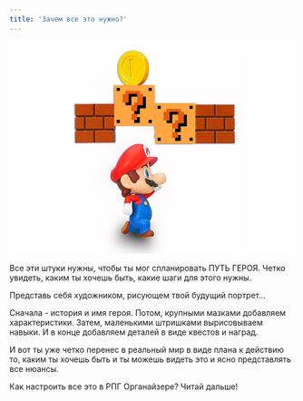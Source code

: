 ```yaml
---
title: 'Зачем все это нужно?'
---
```


![](../../static/img/question.jpg)

Все эти штуки нужны, чтобы ты мог спланировать ПУТЬ ГЕРОЯ. Четко увидеть, каким ты хочешь быть, какие шаги для этого нужны.

Представь себя художником, рисующем твой будущий портрет...

Сначала - история и имя героя. Потом, крупными мазками добавляем характеристики. Затем, маленькими штришками вырисовываем навыки. И в конце добавляем деталей в виде квестов и наград.

И вот ты уже четко перенес в реальный мир в виде плана к действию то, каким ты хочешь быть и ты можешь видеть это и ясно представлять все нюансы.

Как настроить все это в РПГ Органайзере? Читай дальше!